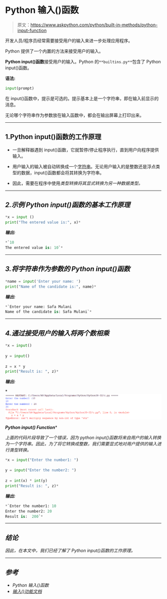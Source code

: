 # Python 输入()函数

> 原文：<https://www.askpython.com/python/built-in-methods/python-input-function>

开发人员/程序员经常需要接受用户的输入来进一步处理应用程序。

Python 提供了一个内置的方法来接受用户的输入。

**Python input()函数**接受用户的输入。Python 的`**builtins.py**`包含了 Python input()函数。

**语法:**

```py
input(prompt)
```

在 input()函数中，提示是可选的。提示基本上是一个字符串，即在输入前显示的消息。

无论哪个字符串作为参数放在输入函数中，都会在输出屏幕上打印出来。

* * *

## 1.Python input()函数的工作原理

*   一旦解释器遇到 input()函数，它就暂停/停止程序执行，直到用户向程序提供输入。

*   用户输入的输入被自动转换成一个[字符串](https://www.askpython.com/python/string/python-string-functions)。无论用户输入的是整数还是浮点类型的数据，input()函数都会将其转换为字符串。

*   因此，需要在程序中使用*类型转换将其显式转换为另一种数据类型。*

* * *

## *2.示例 Python input()函数的基本工作原理*

```py
*x = input () 
print("The entered value is:", x)* 
```

***输出:***

```py
*`10
The entered value is: 10`*
```

* * *

## *3.将字符串作为参数的 Python input()函数*

```py
*name = input('Enter your name: ')
print("Name of the candidate is:", name)* 
```

***输出:***

```py
*`Enter your name: Safa Mulani
Name of the candidate is: Safa Mulani`*
```

* * *

## *4.通过接受用户的输入将两个数相乘*

```py
*x = input()

y = input()

z = x * y
print("Result is: ", z)* 
```

***输出:***

*![Input Function](img/9d6d9d1385e8392d367b6f33b26a6c34.png)

***Python input() Function**** 

*上面的代码片段导致了一个错误，因为 python input()函数将来自用户的输入转换为一个字符串。因此，为了将它转换成整数，我们需要显式地对用户提供的输入进行类型转换。*

```py
*x = input("Enter the number1: ")

y = input("Enter the number2: ")

z = int(x) * int(y)
print("Result is: ", z)* 
```

***输出:***

```py
*`Enter the number1: 10
Enter the number2: 20
Result is:  200`*
```

* * *

## *结论*

*因此，在本文中，我们已经了解了 Python input()函数的工作原理。*

* * *

## *参考*

*   *Python 输入()函数*
*   *[输入()功能文档](https://docs.python.org/3/library/functions.html#input)*